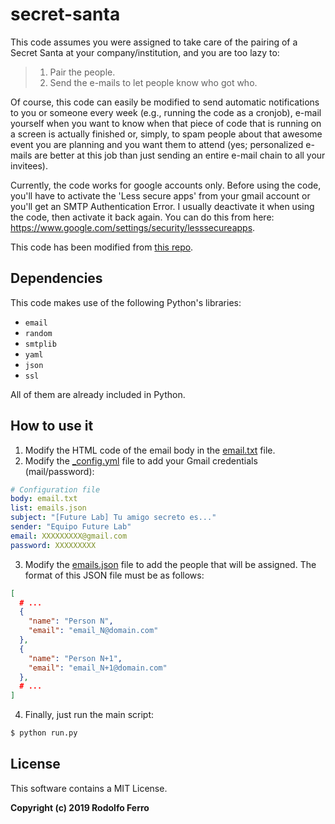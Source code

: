 # secret-santa

This code assumes you were assigned to take care of the pairing of a Secret Santa at your company/institution, and you are too lazy to:

> 1. Pair the people.
> 2. Send the e-mails to let people know who got who.

Of course, this code can easily be modified to send automatic notifications to you or someone every week (e.g., running the code as a cronjob), e-mail yourself when you want to know when that piece of code that is running on a screen is actually finished or, simply, to spam people about that awesome event you are planning and you want them to attend (yes; personalized e-mails are better at this job than just sending an entire e-mail chain to all your invitees). 

Currently, the code works for google accounts only. Before using the code, you'll have to  activate the 'Less secure apps' from your gmail account or you'll get an SMTP Authentication  Error. I usually deactivate it when using the code, then activate it back again. You can do  this from here: https://www.google.com/settings/security/lesssecureapps.

This code has been modified from [this repo](https://github.com/nespinoza/secret-santa).

## Dependencies

This code makes use of the following Python's libraries:

- `email`
- `random`
- `smtplib`
- `yaml`
- `json`
- `ssl`

All of them are already included in Python.


## How to use it

1. Modify the HTML code of the email body in the [email.txt](https://github.com/RodolfoFerro/secret-santa/blob/master/email.txt) file.
2. Modify the [_config.yml](https://github.com/RodolfoFerro/secret-santa/blob/master/_config.yml) file to add your Gmail credentials (mail/password):
```yaml
# Configuration file
body: email.txt
list: emails.json
subject: "[Future Lab] Tu amigo secreto es..."
sender: "Equipo Future Lab"
email: XXXXXXXXX@gmail.com
password: XXXXXXXXX
```
3. Modify the [emails.json](https://github.com/RodolfoFerro/secret-santa/blob/master/emails.json) file to add the people that will be assigned. The format of this JSON file must be as follows:
```json
[
  # ...
  {
    "name": "Person N",
    "email": "email_N@domain.com"
  },
  {
    "name": "Person N+1",
    "email": "email_N+1@domain.com"
  },
  # ...
]
```
4. Finally, just run the main script:
```bash
$ python run.py
```


## License

This software contains a MIT License.

**Copyright (c) 2019 Rodolfo Ferro**
